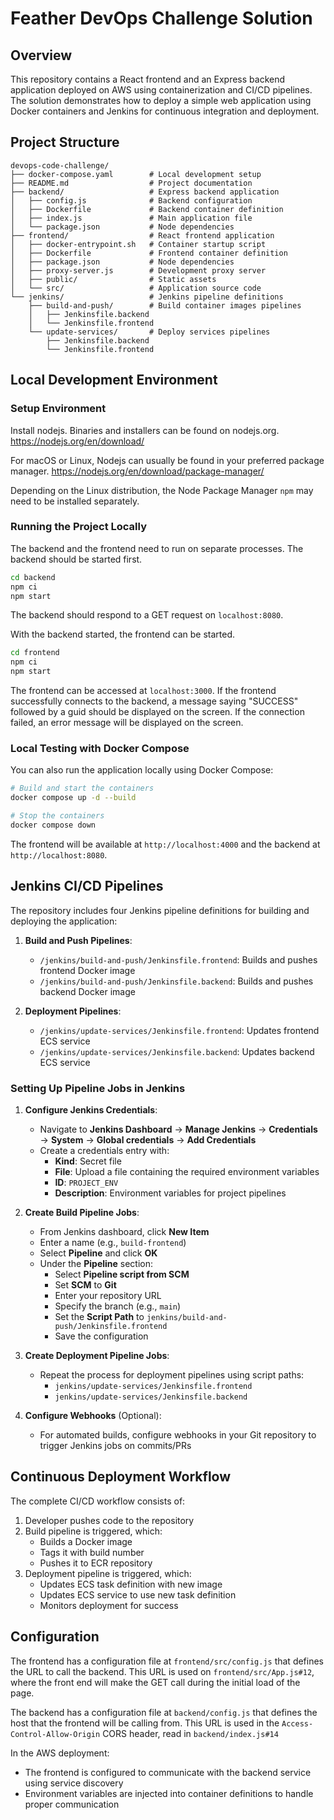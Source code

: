 # Feather DevOps Challenge Solution

## Overview
This repository contains a React frontend and an Express backend application deployed on AWS using containerization and CI/CD pipelines. The solution demonstrates how to deploy a simple web application using Docker containers and Jenkins for continuous integration and deployment.

## Project Structure

```
devops-code-challenge/
├── docker-compose.yaml        # Local development setup
├── README.md                  # Project documentation
├── backend/                   # Express backend application
│   ├── config.js              # Backend configuration
│   ├── Dockerfile             # Backend container definition
│   ├── index.js               # Main application file
│   └── package.json           # Node dependencies
├── frontend/                  # React frontend application
│   ├── docker-entrypoint.sh   # Container startup script
│   ├── Dockerfile             # Frontend container definition
│   ├── package.json           # Node dependencies
│   ├── proxy-server.js        # Development proxy server
│   ├── public/                # Static assets
│   └── src/                   # Application source code
└── jenkins/                   # Jenkins pipeline definitions
    ├── build-and-push/        # Build container images pipelines
    │   ├── Jenkinsfile.backend
    │   └── Jenkinsfile.frontend
    └── update-services/       # Deploy services pipelines
        ├── Jenkinsfile.backend
        └── Jenkinsfile.frontend
```

## Local Development Environment

### Setup Environment
Install nodejs. Binaries and installers can be found on nodejs.org.
https://nodejs.org/en/download/

For macOS or Linux, Nodejs can usually be found in your preferred package manager.
https://nodejs.org/en/download/package-manager/

Depending on the Linux distribution, the Node Package Manager `npm` may need to be installed separately.

### Running the Project Locally

The backend and the frontend need to run on separate processes. The backend should be started first.
```bash
cd backend
npm ci
npm start
```
The backend should respond to a GET request on `localhost:8080`.

With the backend started, the frontend can be started.
```bash
cd frontend
npm ci
npm start
```
The frontend can be accessed at `localhost:3000`. If the frontend successfully connects to the backend, a message saying "SUCCESS" followed by a guid should be displayed on the screen. If the connection failed, an error message will be displayed on the screen.

### Local Testing with Docker Compose

You can also run the application locally using Docker Compose:

```bash
# Build and start the containers
docker compose up -d --build

# Stop the containers
docker compose down
```

The frontend will be available at `http://localhost:4000` and the backend at `http://localhost:8080`.

## Jenkins CI/CD Pipelines

The repository includes four Jenkins pipeline definitions for building and deploying the application:

1. **Build and Push Pipelines**:
   - `/jenkins/build-and-push/Jenkinsfile.frontend`: Builds and pushes frontend Docker image
   - `/jenkins/build-and-push/Jenkinsfile.backend`: Builds and pushes backend Docker image

2. **Deployment Pipelines**:
   - `/jenkins/update-services/Jenkinsfile.frontend`: Updates frontend ECS service
   - `/jenkins/update-services/Jenkinsfile.backend`: Updates backend ECS service

### Setting Up Pipeline Jobs in Jenkins

1. **Configure Jenkins Credentials**:
   - Navigate to **Jenkins Dashboard** → **Manage Jenkins** → **Credentials** → **System** → **Global credentials** → **Add Credentials**
   - Create a credentials entry with:
     - **Kind**: Secret file
     - **File**: Upload a file containing the required environment variables
     - **ID**: `PROJECT_ENV`
     - **Description**: Environment variables for project pipelines

2. **Create Build Pipeline Jobs**:
   - From Jenkins dashboard, click **New Item**
   - Enter a name (e.g., `build-frontend`)
   - Select **Pipeline** and click **OK**
   - Under the **Pipeline** section:
     - Select **Pipeline script from SCM**
     - Set **SCM** to **Git**
     - Enter your repository URL
     - Specify the branch (e.g., `main`)
     - Set the **Script Path** to `jenkins/build-and-push/Jenkinsfile.frontend`
     - Save the configuration

3. **Create Deployment Pipeline Jobs**:
   - Repeat the process for deployment pipelines using script paths:
     - `jenkins/update-services/Jenkinsfile.frontend`
     - `jenkins/update-services/Jenkinsfile.backend`

4. **Configure Webhooks** (Optional):
   - For automated builds, configure webhooks in your Git repository to trigger Jenkins jobs on commits/PRs

## Continuous Deployment Workflow

The complete CI/CD workflow consists of:

1. Developer pushes code to the repository
2. Build pipeline is triggered, which:
   - Builds a Docker image
   - Tags it with build number
   - Pushes it to ECR repository
3. Deployment pipeline is triggered, which:
   - Updates ECS task definition with new image
   - Updates ECS service to use new task definition
   - Monitors deployment for success

## Configuration

The frontend has a configuration file at `frontend/src/config.js` that defines the URL to call the backend. This URL is used on `frontend/src/App.js#12`, where the front end will make the GET call during the initial load of the page.

The backend has a configuration file at `backend/config.js` that defines the host that the frontend will be calling from. This URL is used in the `Access-Control-Allow-Origin` CORS header, read in `backend/index.js#14`

In the AWS deployment:
- The frontend is configured to communicate with the backend service using service discovery
- Environment variables are injected into container definitions to handle proper communication
